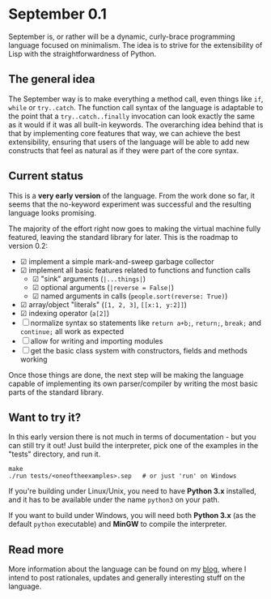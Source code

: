# September 0.1

September is, or rather will be a dynamic, curly-brace programming language focused on minimalism. The idea is to strive for the extensibility of Lisp with the straightforwardness of Python. 

## The general idea

The September way is to make everything a method call, even things like `if`, `while` or `try..catch`. The function call syntax of the  language is adaptable to the point that a `try..catch..finally` invocation can look exactly the same as it would if it was all built-in keywords. The overarching idea behind that is that by implementing core features that way, we can achieve the best extensibility, ensuring that users of the language will be able to add new constructs that feel as natural as if they were part of the core syntax.

## Current status

This is a **very early version** of the language. From the work done so far, it seems that the no-keyword experiment was successful and the resulting language looks promising. 

The majority of the effort right now goes to making the virtual machine fully featured, leaving the standard library for later. This is the roadmap to version 0.2:

* ☑ implement a simple mark-and-sweep garbage collector 
* ☑ implement all basic features related to functions and function calls
	* ☑ "sink" arguments (`|...things|`)
	* ☑ optional arguments (`|reverse = False|`)
	* ☑ named arguments in calls (`people.sort(reverse: True)`) 
* ☑ array/object "literals" (`[1, 2, 3]`, `[[x:1, y:2]]`)
* ☑ indexing operator (`a[2]`)
* ☐ normalize syntax so statements like `return a+b;`, `return;`, `break;` and `continue;` all work as expected
* ☐ allow for writing and importing modules
* ☐ get the basic class system with constructors, fields and methods working

Once those things are done, the next step will be making the language capable of implementing its own parser/compiler by writing the most basic parts of the standard library.

## Want to try it?

In this early version there is not much in terms of documentation - but you can still try it out!
Just build the interpreter, pick one of the examples in the "tests" directory, and run it.

    make
    ./run tests/<oneoftheexamples>.sep   # or just 'run' on Windows

If you're building under Linux/Unix, you need to have **Python 3.x** installed, and it has to be available under the name `python3` on your path.

If you want to build under Windows, you will need both **Python 3.x** (as the default `python` executable) and **MinGW** to compile the interpreter.

## Read more

More information about the language can be found on my [blog](http://wasyl.eu/tags/september/), where I intend to post rationales, updates and generally interesting stuff on the language.
